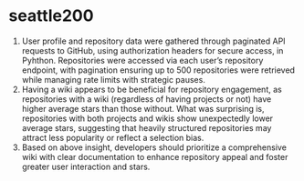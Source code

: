# seattle200
1. User profile and repository data were gathered through paginated API requests to GitHub, using authorization headers for secure access, in Pyhthon. Repositories were accessed via each user’s repository endpoint, with pagination ensuring up to 500 repositories were retrieved while managing rate limits with strategic pauses.
2. Having a wiki appears to be beneficial for repository engagement, as repositories with a wiki (regardless of having projects or not) have higher average stars than those without. What was surprising is, repositories with both projects and wikis show unexpectedly lower average stars, suggesting that heavily structured repositories may attract less popularity or reflect a selection bias.
3. Based on above insight, developers should prioritize a comprehensive wiki with clear documentation to enhance repository appeal and foster greater user interaction and stars.
